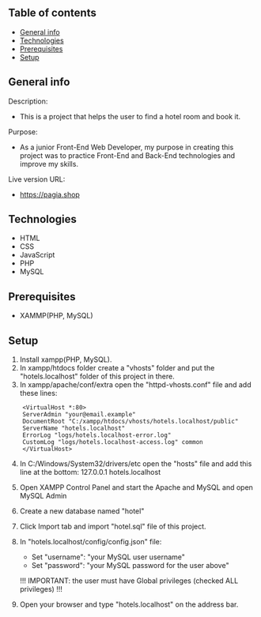 ## Table of contents

- [General info](#general-info)
- [Technologies](#technologies)
- [Prerequisites](#prerequisites)
- [Setup](#setup)

## General info

Description:
  - This is a project that helps the user to find a hotel room and book it.

Purpose:
 - As a junior Front-End Web Developer, my purpose in creating this project was to practice Front-End and Back-End technologies and improve my skills.

Live version URL:
 - https://pagia.shop

## Technologies

- HTML
- CSS
- JavaScript
- PHP
- MySQL

## Prerequisites

- XAMMP(PHP, MySQL)

## Setup

1. Install xampp(PHP, MySQL).
2. In xampp/htdocs folder create a "vhosts" folder and put the "hotels.localhost" folder of this project in there.
3. In xampp/apache/conf/extra open the "httpd-vhosts.conf" file and add these lines:
```
    <VirtualHost *:80>
    ServerAdmin "your@email.example"
    DocumentRoot "C:/xampp/htdocs/vhosts/hotels.localhost/public"
    ServerName "hotels.localhost"
    ErrorLog "logs/hotels.localhost-error.log"
    CustomLog "logs/hotels.localhost-access.log" common
    </VirtualHost>
```
4. In C:/Windows/System32/drivers/etc open the "hosts" file and add this line at the bottom:
   127.0.0.1 hotels.localhost
5. Open XAMPP Control Panel and start the Apache and MySQL and open MySQL Admin
6. Create a new database named "hotel"
7. Click Import tab and import "hotel.sql" file of this project.
8. In "hotels.localhost/config/config.json" file:

   - Set "username": "your MySQL user username"
   - Set "password": "your MySQL password for the user above"

   !!! IMPORTANT: the user must have Global privileges (checked ALL privileges) !!!

9. Open your browser and type "hotels.localhost" on the address bar.
```
